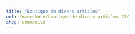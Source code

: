 ```yaml
---
title: "Boutique de divers articles"
url: /nzerekore/boutique-de-divers-articles-27/
shop: commodité
---
```

